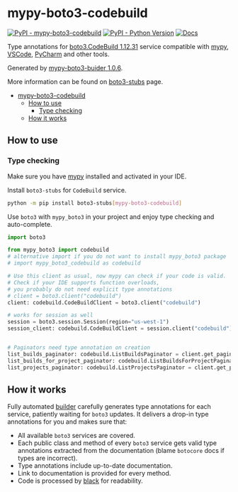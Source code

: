 # mypy-boto3-codebuild

[![PyPI - mypy-boto3-codebuild](https://img.shields.io/pypi/v/mypy-boto3-codebuild.svg?color=blue)](https://pypi.org/project/mypy-boto3-codebuild)
[![PyPI - Python Version](https://img.shields.io/pypi/pyversions/mypy-boto3-codebuild.svg?color=blue)](https://pypi.org/project/mypy-boto3-codebuild)
[![Docs](https://img.shields.io/readthedocs/mypy-boto3-builder.svg?color=blue)](https://mypy-boto3-builder.readthedocs.io/)

Type annotations for
[boto3.CodeBuild 1.12.31](https://boto3.amazonaws.com/v1/documentation/api/1.12.31/reference/services/codebuild.html#CodeBuild) service
compatible with [mypy](https://github.com/python/mypy), [VSCode](https://code.visualstudio.com/),
[PyCharm](https://www.jetbrains.com/pycharm/) and other tools.

Generated by [mypy-boto3-buider 1.0.6](https://github.com/vemel/mypy_boto3_builder).

More information can be found on [boto3-stubs](https://pypi.org/project/boto3-stubs/) page.

- [mypy-boto3-codebuild](#mypy-boto3-codebuild)
  - [How to use](#how-to-use)
    - [Type checking](#type-checking)
  - [How it works](#how-it-works)

## How to use

### Type checking

Make sure you have [mypy](https://github.com/python/mypy) installed and activated in your IDE.

Install `boto3-stubs` for `CodeBuild` service.

```bash
python -m pip install boto3-stubs[mypy-boto3-codebuild]
```

Use `boto3` with `mypy_boto3` in your project and enjoy type checking and auto-complete.

```python
import boto3

from mypy_boto3 import codebuild
# alternative import if you do not want to install mypy_boto3 package
# import mypy_boto3_codebuild as codebuild

# Use this client as usual, now mypy can check if your code is valid.
# Check if your IDE supports function overloads,
# you probably do not need explicit type annotations
# client = boto3.client("codebuild")
client: codebuild.CodeBuildClient = boto3.client("codebuild")

# works for session as well
session = boto3.session.Session(region="us-west-1")
session_client: codebuild.CodeBuildClient = session.client("codebuild")


# Paginators need type annotation on creation
list_builds_paginator: codebuild.ListBuildsPaginator = client.get_paginator("list_builds")
list_builds_for_project_paginator: codebuild.ListBuildsForProjectPaginator = client.get_paginator("list_builds_for_project")
list_projects_paginator: codebuild.ListProjectsPaginator = client.get_paginator("list_projects")
```

## How it works

Fully automated [builder](https://github.com/vemel/mypy_boto3_builder) carefully generates
type annotations for each service, patiently waiting for `boto3` updates. It delivers
a drop-in type annotations for you and makes sure that:

- All available `boto3` services are covered.
- Each public class and method of every `boto3` service gets valid type annotations
  extracted from the documentation (blame `botocore` docs if types are incorrect).
- Type annotations include up-to-date documentation.
- Link to documentation is provided for every method.
- Code is processed by [black](https://github.com/psf/black) for readability.